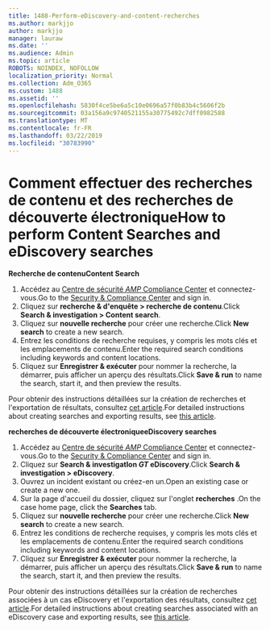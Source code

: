 ```yaml
---
title: 1488-Perform-eDiscovery-and-content-recherches
ms.author: markjjo
author: markjjo
manager: lauraw
ms.date: ''
ms.audience: Admin
ms.topic: article
ROBOTS: NOINDEX, NOFOLLOW
localization_priority: Normal
ms.collection: Adm_O365
ms.custom: 1488
ms.assetid: ''
ms.openlocfilehash: 5830f4ce5be6a5c10e0696a57f0b83b4c5606f2b
ms.sourcegitcommit: 03a156a9c9740521155a30775492c7dff0982588
ms.translationtype: MT
ms.contentlocale: fr-FR
ms.lasthandoff: 03/22/2019
ms.locfileid: "30783990"
---
```

# <a name="how-to-perform-content-searches-and-ediscovery-searches"></a><span data-ttu-id="d2235-102">Comment effectuer des recherches de contenu et des recherches de découverte électronique</span><span class="sxs-lookup"><span data-stu-id="d2235-102">How to perform Content Searches and eDiscovery searches</span></span>

<span data-ttu-id="d2235-103">**Recherche de contenu**</span><span class="sxs-lookup"><span data-stu-id="d2235-103">**Content Search**</span></span>

1. <span data-ttu-id="d2235-104">Accédez au [Centre de sécurité _AMP_ Compliance Center](https://protection.office.com) et connectez-vous.</span><span class="sxs-lookup"><span data-stu-id="d2235-104">Go to the [Security & Compliance Center](https://protection.office.com) and sign in.</span></span>
2. <span data-ttu-id="d2235-105">Cliquez sur **recherche & d'enquête > recherche de contenu**.</span><span class="sxs-lookup"><span data-stu-id="d2235-105">Click **Search & investigation > Content search**.</span></span>
3. <span data-ttu-id="d2235-106">Cliquez sur **nouvelle recherche** pour créer une recherche.</span><span class="sxs-lookup"><span data-stu-id="d2235-106">Click **New search** to create a new search.</span></span>
4. <span data-ttu-id="d2235-107">Entrez les conditions de recherche requises, y compris les mots clés et les emplacements de contenu.</span><span class="sxs-lookup"><span data-stu-id="d2235-107">Enter the required search conditions including keywords and content locations.</span></span>  
5. <span data-ttu-id="d2235-108">Cliquez sur **Enregistrer & exécuter** pour nommer la recherche, la démarrer, puis afficher un aperçu des résultats.</span><span class="sxs-lookup"><span data-stu-id="d2235-108">Click **Save & run** to name the search, start it, and then preview the results.</span></span> 
 
<span data-ttu-id="d2235-109">Pour obtenir des instructions détaillées sur la création de recherches et l'exportation de résultats, consultez [cet article](https://docs.microsoft.com/office365/securitycompliance/content-search).</span><span class="sxs-lookup"><span data-stu-id="d2235-109">For detailed instructions about creating searches and exporting results, see [this article](https://docs.microsoft.com/office365/securitycompliance/content-search).</span></span>

<span data-ttu-id="d2235-110">**recherches de découverte électronique**</span><span class="sxs-lookup"><span data-stu-id="d2235-110">**eDiscovery searches**</span></span>

1. <span data-ttu-id="d2235-111">Accédez au [Centre de sécurité _AMP_ Compliance Center](https://protection.office.com) et connectez-vous.</span><span class="sxs-lookup"><span data-stu-id="d2235-111">Go to the [Security & Compliance Center](https://protection.office.com) and sign in.</span></span>
2. <span data-ttu-id="d2235-112">Cliquez sur **Search & investigatIon _GT_ eDiscovery**.</span><span class="sxs-lookup"><span data-stu-id="d2235-112">Click **Search & investigation > eDiscovery**.</span></span>
3. <span data-ttu-id="d2235-113">Ouvrez un incident existant ou créez-en un.</span><span class="sxs-lookup"><span data-stu-id="d2235-113">Open an existing case or create a new one.</span></span>
4. <span data-ttu-id="d2235-114">Sur la page d'accueil du dossier, cliquez sur l'onglet **recherches** .</span><span class="sxs-lookup"><span data-stu-id="d2235-114">On the case home page, click the **Searches** tab.</span></span>  
5. <span data-ttu-id="d2235-115">Cliquez sur **nouvelle recherche** pour créer une recherche.</span><span class="sxs-lookup"><span data-stu-id="d2235-115">Click **New search** to create a new search.</span></span>
6. <span data-ttu-id="d2235-116">Entrez les conditions de recherche requises, y compris les mots clés et les emplacements de contenu.</span><span class="sxs-lookup"><span data-stu-id="d2235-116">Enter the required search conditions including keywords and content locations.</span></span>  
7. <span data-ttu-id="d2235-117">Cliquez sur **Enregistrer & exécuter** pour nommer la recherche, la démarrer, puis afficher un aperçu des résultats.</span><span class="sxs-lookup"><span data-stu-id="d2235-117">Click **Save & run** to name the search, start it, and then preview the results.</span></span>

<span data-ttu-id="d2235-118">Pour obtenir des instructions détaillées sur la création de recherches associées à un cas eDiscovery et l'exportation des résultats, consultez [cet article](https://docs.microsoft.com/office365/securitycompliance/ediscovery-cases).</span><span class="sxs-lookup"><span data-stu-id="d2235-118">For detailed instructions about creating searches associated with an eDiscovery case and exporting results, see [this article](https://docs.microsoft.com/office365/securitycompliance/ediscovery-cases).</span></span>